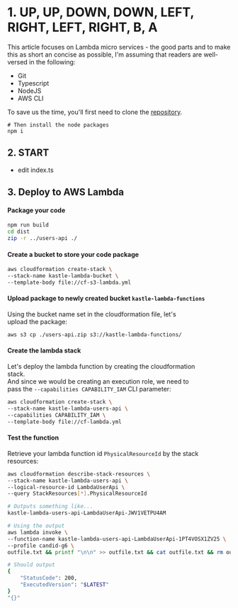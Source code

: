 # 1. UP, UP, DOWN, DOWN, LEFT, RIGHT, LEFT, RIGHT, B, A

This article focuses on Lambda micro services - the good parts
and to make this as short an concise as possible, I'm assuming
that readers are well-versed in the following:

-   Git
-   Typescript
-   NodeJS
-   AWS CLI

To save us the time, you'll first need to clone the [repository](https://github.com/g-six/lambda-the-good-parts).

```
# Then install the node packages
npm i
```

## 2. START

-   edit index.ts

## 3. Deploy to AWS Lambda

#### Package your code

```bash
npm run build
cd dist
zip -r ../users-api ./
```

#### Create a bucket to store your code package

```bash
aws cloudformation create-stack \
--stack-name kastle-lambda-bucket \
--template-body file://cf-s3-lambda.yml
```

#### Upload package to newly created bucket `kastle-lambda-functions`

Using the bucket name set in the cloudformation file, let's  
upload the package:

```bash
aws s3 cp ./users-api.zip s3://kastle-lambda-functions/
```

#### Create the lambda stack

Let's deploy the lambda function by creating the cloudformation  
stack.  
And since we would be creating an execution role, we need to  
pass the `--capabilities CAPABILITY_IAM` CLI parameter:

```bash
aws cloudformation create-stack \
--stack-name kastle-lambda-users-api \
--capabilities CAPABILITY_IAM \
--template-body file://cf-lambda.yml
```

#### Test the function

Retrieve your lambda function id `PhysicalResourceId` by the stack  
resources:

```bash
aws cloudformation describe-stack-resources \
--stack-name kastle-lambda-users-api \
--logical-resource-id LambdaUserApi \
--query StackResources[*].PhysicalResourceId

# Outputs something like...
kastle-lambda-users-api-LambdaUserApi-JWV1VETPU4AM

# Using the output
aws lambda invoke \
--function-name kastle-lambda-users-api-LambdaUserApi-1PT4VOSX1ZV25 \
--profile candid-g6 \
outfile.txt && printf "\n\n" >> outfile.txt && cat outfile.txt && rm outfile.txt

# Should output
{
    "StatusCode": 200,
    "ExecutedVersion": "$LATEST"
}
"{}"
```

